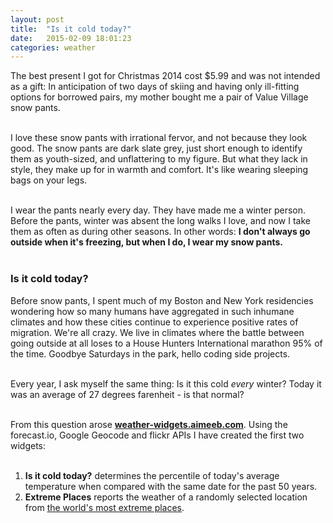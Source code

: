 ```yaml
---
layout: post
title:  "Is it cold today?"
date:   2015-02-09 18:01:23
categories: weather
---
```


The best present I got for Christmas 2014 cost $5.99 and was not intended as a gift: In anticipation of two days of skiing and having only ill-fitting options for borrowed pairs, my mother bought me a pair of Value Village snow pants.
<br />
<br />

I love these snow pants with irrational fervor, and not because they look good. The snow pants are dark slate grey, just short enough to identify them as youth-sized, and unflattering to my figure. But what they lack in style, they make up for in warmth and comfort. It's like wearing sleeping bags on your legs.
<br />
<br />

I wear the pants nearly every day. They have made me a winter person. Before the pants, winter was absent the long walks I love, and now I take them as often as during other seasons. In other words: **I don't always go outside when it's freezing, but when I do, I wear my snow pants.** 
<br />
<br />

### Is it cold today?

Before snow pants, I spent much of my Boston and New York residencies wondering how so many humans have aggregated in such inhumane climates and how these cities continue to experience positive rates of migration. We're all crazy. We live in climates where the battle between going outside at all loses to a House Hunters International marathon 95% of the time. Goodbye Saturdays in the park, hello coding side projects.
<br />
<br />

Every year, I ask myself the same thing: Is it this cold *every* winter? Today it was an average of 27 degrees farenheit - is that normal?
<br />
<br />

From this question arose **[weather-widgets.aimeeb.com](http://weather-widgets.aimeeb.com)**. Using the forecast.io, Google Geocode and flickr APIs I have created the first two widgets:
<br />
<br />

1. **Is it cold today?** determines the percentile of today's average temperature when compared with the same date for the past 50 years.
2. **Extreme Places** reports the weather of a randomly selected location from [the world's most extreme places](http://www.weather.com/travel/news/most-extreme-places-20120809#/1).



